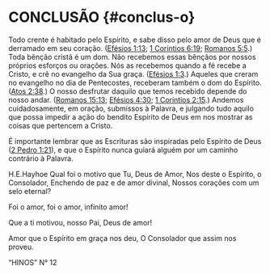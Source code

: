 # CONCLUSÃO {#conclus-o}

Todo crente é habitado pelo Espírito, e sabe disso pelo amor de Deus que é derramado em seu coração. ([Efésios 1:13](http://bibliaonline.com.br/acf/ef/1/13); [1 Coríntios 6:19](http://bibliaonline.com.br/acf/1co/6/19); [Romanos 5:5](http://bibliaonline.com.br/acf/rm/5/5).) Toda bênção cristã é um dom. Não recebemos essas bênçãos por nossos próprios esforços ou orações. Nós as recebemos quando a fé recebe a Cristo, e crê no evangelho da Sua graça. ([Efésios 1:3](http://bibliaonline.com.br/acf/ef/1/3).) Aqueles que creram no evangelho no dia de Pentecostes, receberam também o dom do Espírito. ([Atos 2:38](http://bibliaonline.com.br/acf/atos/2/38).) O nosso desfrutar daquilo que temos recebido depende do nosso andar. ([Romanos 15:13](http://bibliaonline.com.br/acf/rm/15/13); [Efésios 4:30](http://bibliaonline.com.br/acf/ef/4/30); [1 Coríntios 2:15](http://bibliaonline.com.br/acf/1co/2/15).) Andemos cuidadosamente, em oração, submissos à Palavra, e julgando tudo aquilo que possa impedir a ação do bendito Espírito de Deus em nos mostrar as coisas que pertencem a Cristo.

É importante lembrar que as Escrituras são inspiradas pelo Espírito de Deus ([2 Pedro 1:21](http://bibliaonline.com.br/acf/2pe/1/21)), e que o Espírito nunca guiará alguém por um caminho contrário à Palavra.

H.E.Hayhoe Qual foi o motivo que Tu, Deus de Amor, Nos deste o Espírito, o Consolador, Enchendo de paz e de amor divinal, Nossos corações com um selo eternal?

Foi o amor, foi o amor, infinito amor!

Que a ti motivou, nosso Pai, Deus de amor!

Amor que o Espírito em graça nos deu, O Consolador que assim nos proveu.

“HINOS” N° 12